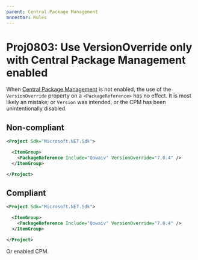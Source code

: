 ```yaml
---
parent: Central Package Management
ancestor: Rules
---
```


# Proj0803: Use VersionOverride only with Central Package Management enabled
When [Central Package Management](Proj0800.md) is not enabled, the use of the
`VersionOverride` property on a `<PackageReference>` has no effect. It is most
likely an mistake; or `Version` was intended, or the CPM has been unintentionally
disabled.

## Non-compliant
``` xml
<Project Sdk="Microsoft.NET.Sdk">

  <ItemGroup>
    <PackageReference Include="Qowaiv" VersionOverride="7.0.4" />
  </ItemGroup>

</Project>
```

## Compliant
``` xml
<Project Sdk="Microsoft.NET.Sdk">

  <ItemGroup>
    <PackageReference Include="Qowaiv" VersionOverride="7.0.4" />
  </ItemGroup>

</Project>
```

Or enabled CPM.
